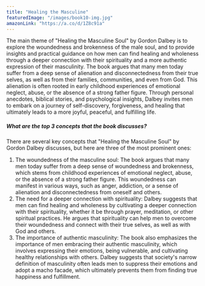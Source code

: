 ```yaml
---
title: "Healing the Masculine"
featuredImage: "/images/book10-img.jpg"
amazonLink: "https://a.co/d/1Z8c91a"
---
```


<!-- Main Theme Details -->

The main theme of "Healing the Masculine Soul" by Gordon Dalbey is
to explore the woundedness and brokenness of the male soul, and to
provide insights and practical guidance on how men can find healing
and wholeness through a deeper connection with their spirituality
and a more authentic expression of their masculinity. The book
argues that many men today suffer from a deep sense of alienation
and disconnectedness from their true selves, as well as from their
families, communities, and even from God. This alienation is often
rooted in early childhood experiences of emotional neglect, abuse,
or the absence of a strong father figure. Through personal
anecdotes, biblical stories, and psychological insights, Dalbey
invites men to embark on a journey of self-discovery, forgiveness,
and healing that ultimately leads to a more joyful, peaceful, and
fulfilling life.

##### What are the top 3 concepts that the book discusses?

There are several key concepts that "Healing the Masculine Soul" by
Gordon Dalbey discusses, but here are three of the most prominent
ones:

1. The woundedness of the masculine soul: The book argues that many
   men today suffer from a deep sense of woundedness and brokenness,
   which stems from childhood experiences of emotional neglect,
   abuse, or the absence of a strong father figure. This woundedness
   can manifest in various ways, such as anger, addiction, or a sense
   of alienation and disconnectedness from oneself and others.
1. The need for a deeper connection with spirituality: Dalbey
   suggests that men can find healing and wholeness by cultivating a
   deeper connection with their spirituality, whether it be through
   prayer, meditation, or other spiritual practices. He argues that
   spirituality can help men to overcome their woundedness and
   connect with their true selves, as well as with God and others.
1. The importance of authentic masculinity: The book also emphasizes
   the importance of men embracing their authentic masculinity, which
   involves expressing their emotions, being vulnerable, and
   cultivating healthy relationships with others. Dalbey suggests
   that society's narrow definition of masculinity often leads men to
   suppress their emotions and adopt a macho facade, which ultimately
   prevents them from finding true happiness and fulfillment.
